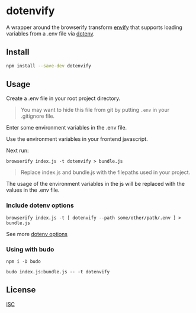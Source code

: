 # dotenvify

A wrapper around the browserify transform [envify](http://npmjs.com/envify) that supports loading variables from a .env file via [dotenv](http://npmjs.com/dotenv).

## Install

```sh
npm install --save-dev dotenvify
```

## Usage

Create a .env file in your root project directory. 

> You may want to hide this file from git by putting `.env` in your .gitignore file.

Enter some environment variables in the .env file.

Use the environment variables in your frontend javascript.

Next run:

```shell
browserify index.js -t dotenvify > bundle.js
```

> Replace index.js and bundle.js with the filepaths used in your project.

The usage of the environment variables in the js will be replaced with the values in the .env file.

### Include dotenv options

```shell
browserify index.js -t [ dotenvify --path some/other/path/.env ] > bundle.js
```

See more [dotenv options](http://npmjs.com/dotenv)

### Using with budo

```shell
npm i -D budo
```

```shell
budo index.js:bundle.js -- -t dotenvify
```

## License

[ISC](LICENSE.md)
